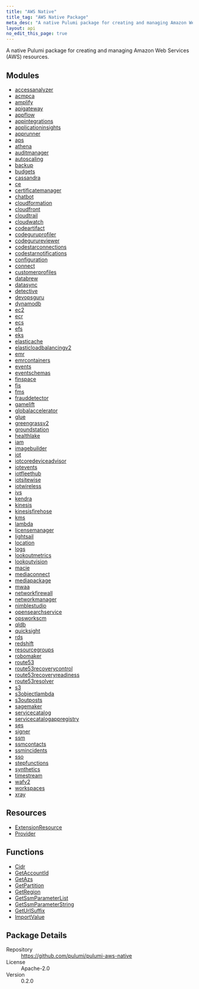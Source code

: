 ```yaml
---
title: "AWS Native"
title_tag: "AWS Native Package"
meta_desc: "A native Pulumi package for creating and managing Amazon Web Services (AWS) resources."
layout: api
no_edit_this_page: true
---
```


<!-- WARNING: this file was generated by Pulumi Docs Generator. -->
<!-- Do not edit by hand unless you're certain you know what you are doing! -->

A native Pulumi package for creating and managing Amazon Web Services (AWS) resources.

<h2 id="modules">Modules</h2>
<ul class="api">
    <li><a href="accessanalyzer/" title="accessanalyzer"><span class="symbol module"></span>accessanalyzer</a></li>
    <li><a href="acmpca/" title="acmpca"><span class="symbol module"></span>acmpca</a></li>
    <li><a href="amplify/" title="amplify"><span class="symbol module"></span>amplify</a></li>
    <li><a href="apigateway/" title="apigateway"><span class="symbol module"></span>apigateway</a></li>
    <li><a href="appflow/" title="appflow"><span class="symbol module"></span>appflow</a></li>
    <li><a href="appintegrations/" title="appintegrations"><span class="symbol module"></span>appintegrations</a></li>
    <li><a href="applicationinsights/" title="applicationinsights"><span class="symbol module"></span>applicationinsights</a></li>
    <li><a href="apprunner/" title="apprunner"><span class="symbol module"></span>apprunner</a></li>
    <li><a href="aps/" title="aps"><span class="symbol module"></span>aps</a></li>
    <li><a href="athena/" title="athena"><span class="symbol module"></span>athena</a></li>
    <li><a href="auditmanager/" title="auditmanager"><span class="symbol module"></span>auditmanager</a></li>
    <li><a href="autoscaling/" title="autoscaling"><span class="symbol module"></span>autoscaling</a></li>
    <li><a href="backup/" title="backup"><span class="symbol module"></span>backup</a></li>
    <li><a href="budgets/" title="budgets"><span class="symbol module"></span>budgets</a></li>
    <li><a href="cassandra/" title="cassandra"><span class="symbol module"></span>cassandra</a></li>
    <li><a href="ce/" title="ce"><span class="symbol module"></span>ce</a></li>
    <li><a href="certificatemanager/" title="certificatemanager"><span class="symbol module"></span>certificatemanager</a></li>
    <li><a href="chatbot/" title="chatbot"><span class="symbol module"></span>chatbot</a></li>
    <li><a href="cloudformation/" title="cloudformation"><span class="symbol module"></span>cloudformation</a></li>
    <li><a href="cloudfront/" title="cloudfront"><span class="symbol module"></span>cloudfront</a></li>
    <li><a href="cloudtrail/" title="cloudtrail"><span class="symbol module"></span>cloudtrail</a></li>
    <li><a href="cloudwatch/" title="cloudwatch"><span class="symbol module"></span>cloudwatch</a></li>
    <li><a href="codeartifact/" title="codeartifact"><span class="symbol module"></span>codeartifact</a></li>
    <li><a href="codeguruprofiler/" title="codeguruprofiler"><span class="symbol module"></span>codeguruprofiler</a></li>
    <li><a href="codegurureviewer/" title="codegurureviewer"><span class="symbol module"></span>codegurureviewer</a></li>
    <li><a href="codestarconnections/" title="codestarconnections"><span class="symbol module"></span>codestarconnections</a></li>
    <li><a href="codestarnotifications/" title="codestarnotifications"><span class="symbol module"></span>codestarnotifications</a></li>
    <li><a href="configuration/" title="configuration"><span class="symbol module"></span>configuration</a></li>
    <li><a href="connect/" title="connect"><span class="symbol module"></span>connect</a></li>
    <li><a href="customerprofiles/" title="customerprofiles"><span class="symbol module"></span>customerprofiles</a></li>
    <li><a href="databrew/" title="databrew"><span class="symbol module"></span>databrew</a></li>
    <li><a href="datasync/" title="datasync"><span class="symbol module"></span>datasync</a></li>
    <li><a href="detective/" title="detective"><span class="symbol module"></span>detective</a></li>
    <li><a href="devopsguru/" title="devopsguru"><span class="symbol module"></span>devopsguru</a></li>
    <li><a href="dynamodb/" title="dynamodb"><span class="symbol module"></span>dynamodb</a></li>
    <li><a href="ec2/" title="ec2"><span class="symbol module"></span>ec2</a></li>
    <li><a href="ecr/" title="ecr"><span class="symbol module"></span>ecr</a></li>
    <li><a href="ecs/" title="ecs"><span class="symbol module"></span>ecs</a></li>
    <li><a href="efs/" title="efs"><span class="symbol module"></span>efs</a></li>
    <li><a href="eks/" title="eks"><span class="symbol module"></span>eks</a></li>
    <li><a href="elasticache/" title="elasticache"><span class="symbol module"></span>elasticache</a></li>
    <li><a href="elasticloadbalancingv2/" title="elasticloadbalancingv2"><span class="symbol module"></span>elasticloadbalancingv2</a></li>
    <li><a href="emr/" title="emr"><span class="symbol module"></span>emr</a></li>
    <li><a href="emrcontainers/" title="emrcontainers"><span class="symbol module"></span>emrcontainers</a></li>
    <li><a href="events/" title="events"><span class="symbol module"></span>events</a></li>
    <li><a href="eventschemas/" title="eventschemas"><span class="symbol module"></span>eventschemas</a></li>
    <li><a href="finspace/" title="finspace"><span class="symbol module"></span>finspace</a></li>
    <li><a href="fis/" title="fis"><span class="symbol module"></span>fis</a></li>
    <li><a href="fms/" title="fms"><span class="symbol module"></span>fms</a></li>
    <li><a href="frauddetector/" title="frauddetector"><span class="symbol module"></span>frauddetector</a></li>
    <li><a href="gamelift/" title="gamelift"><span class="symbol module"></span>gamelift</a></li>
    <li><a href="globalaccelerator/" title="globalaccelerator"><span class="symbol module"></span>globalaccelerator</a></li>
    <li><a href="glue/" title="glue"><span class="symbol module"></span>glue</a></li>
    <li><a href="greengrassv2/" title="greengrassv2"><span class="symbol module"></span>greengrassv2</a></li>
    <li><a href="groundstation/" title="groundstation"><span class="symbol module"></span>groundstation</a></li>
    <li><a href="healthlake/" title="healthlake"><span class="symbol module"></span>healthlake</a></li>
    <li><a href="iam/" title="iam"><span class="symbol module"></span>iam</a></li>
    <li><a href="imagebuilder/" title="imagebuilder"><span class="symbol module"></span>imagebuilder</a></li>
    <li><a href="iot/" title="iot"><span class="symbol module"></span>iot</a></li>
    <li><a href="iotcoredeviceadvisor/" title="iotcoredeviceadvisor"><span class="symbol module"></span>iotcoredeviceadvisor</a></li>
    <li><a href="iotevents/" title="iotevents"><span class="symbol module"></span>iotevents</a></li>
    <li><a href="iotfleethub/" title="iotfleethub"><span class="symbol module"></span>iotfleethub</a></li>
    <li><a href="iotsitewise/" title="iotsitewise"><span class="symbol module"></span>iotsitewise</a></li>
    <li><a href="iotwireless/" title="iotwireless"><span class="symbol module"></span>iotwireless</a></li>
    <li><a href="ivs/" title="ivs"><span class="symbol module"></span>ivs</a></li>
    <li><a href="kendra/" title="kendra"><span class="symbol module"></span>kendra</a></li>
    <li><a href="kinesis/" title="kinesis"><span class="symbol module"></span>kinesis</a></li>
    <li><a href="kinesisfirehose/" title="kinesisfirehose"><span class="symbol module"></span>kinesisfirehose</a></li>
    <li><a href="kms/" title="kms"><span class="symbol module"></span>kms</a></li>
    <li><a href="lambda/" title="lambda"><span class="symbol module"></span>lambda</a></li>
    <li><a href="licensemanager/" title="licensemanager"><span class="symbol module"></span>licensemanager</a></li>
    <li><a href="lightsail/" title="lightsail"><span class="symbol module"></span>lightsail</a></li>
    <li><a href="location/" title="location"><span class="symbol module"></span>location</a></li>
    <li><a href="logs/" title="logs"><span class="symbol module"></span>logs</a></li>
    <li><a href="lookoutmetrics/" title="lookoutmetrics"><span class="symbol module"></span>lookoutmetrics</a></li>
    <li><a href="lookoutvision/" title="lookoutvision"><span class="symbol module"></span>lookoutvision</a></li>
    <li><a href="macie/" title="macie"><span class="symbol module"></span>macie</a></li>
    <li><a href="mediaconnect/" title="mediaconnect"><span class="symbol module"></span>mediaconnect</a></li>
    <li><a href="mediapackage/" title="mediapackage"><span class="symbol module"></span>mediapackage</a></li>
    <li><a href="mwaa/" title="mwaa"><span class="symbol module"></span>mwaa</a></li>
    <li><a href="networkfirewall/" title="networkfirewall"><span class="symbol module"></span>networkfirewall</a></li>
    <li><a href="networkmanager/" title="networkmanager"><span class="symbol module"></span>networkmanager</a></li>
    <li><a href="nimblestudio/" title="nimblestudio"><span class="symbol module"></span>nimblestudio</a></li>
    <li><a href="opensearchservice/" title="opensearchservice"><span class="symbol module"></span>opensearchservice</a></li>
    <li><a href="opsworkscm/" title="opsworkscm"><span class="symbol module"></span>opsworkscm</a></li>
    <li><a href="qldb/" title="qldb"><span class="symbol module"></span>qldb</a></li>
    <li><a href="quicksight/" title="quicksight"><span class="symbol module"></span>quicksight</a></li>
    <li><a href="rds/" title="rds"><span class="symbol module"></span>rds</a></li>
    <li><a href="redshift/" title="redshift"><span class="symbol module"></span>redshift</a></li>
    <li><a href="resourcegroups/" title="resourcegroups"><span class="symbol module"></span>resourcegroups</a></li>
    <li><a href="robomaker/" title="robomaker"><span class="symbol module"></span>robomaker</a></li>
    <li><a href="route53/" title="route53"><span class="symbol module"></span>route53</a></li>
    <li><a href="route53recoverycontrol/" title="route53recoverycontrol"><span class="symbol module"></span>route53recoverycontrol</a></li>
    <li><a href="route53recoveryreadiness/" title="route53recoveryreadiness"><span class="symbol module"></span>route53recoveryreadiness</a></li>
    <li><a href="route53resolver/" title="route53resolver"><span class="symbol module"></span>route53resolver</a></li>
    <li><a href="s3/" title="s3"><span class="symbol module"></span>s3</a></li>
    <li><a href="s3objectlambda/" title="s3objectlambda"><span class="symbol module"></span>s3objectlambda</a></li>
    <li><a href="s3outposts/" title="s3outposts"><span class="symbol module"></span>s3outposts</a></li>
    <li><a href="sagemaker/" title="sagemaker"><span class="symbol module"></span>sagemaker</a></li>
    <li><a href="servicecatalog/" title="servicecatalog"><span class="symbol module"></span>servicecatalog</a></li>
    <li><a href="servicecatalogappregistry/" title="servicecatalogappregistry"><span class="symbol module"></span>servicecatalogappregistry</a></li>
    <li><a href="ses/" title="ses"><span class="symbol module"></span>ses</a></li>
    <li><a href="signer/" title="signer"><span class="symbol module"></span>signer</a></li>
    <li><a href="ssm/" title="ssm"><span class="symbol module"></span>ssm</a></li>
    <li><a href="ssmcontacts/" title="ssmcontacts"><span class="symbol module"></span>ssmcontacts</a></li>
    <li><a href="ssmincidents/" title="ssmincidents"><span class="symbol module"></span>ssmincidents</a></li>
    <li><a href="sso/" title="sso"><span class="symbol module"></span>sso</a></li>
    <li><a href="stepfunctions/" title="stepfunctions"><span class="symbol module"></span>stepfunctions</a></li>
    <li><a href="synthetics/" title="synthetics"><span class="symbol module"></span>synthetics</a></li>
    <li><a href="timestream/" title="timestream"><span class="symbol module"></span>timestream</a></li>
    <li><a href="wafv2/" title="wafv2"><span class="symbol module"></span>wafv2</a></li>
    <li><a href="workspaces/" title="workspaces"><span class="symbol module"></span>workspaces</a></li>
    <li><a href="xray/" title="xray"><span class="symbol module"></span>xray</a></li>
</ul>

<h2 id="resources">Resources</h2>
<ul class="api">
    <li><a href="extensionresource" title="ExtensionResource"><span class="symbol resource"></span>ExtensionResource</a></li>
    <li><a href="provider" title="Provider"><span class="symbol resource"></span>Provider</a></li>
</ul>

<h2 id="functions">Functions</h2>
<ul class="api">
    <li><a href="cidr" title="Cidr"><span class="symbol function"></span>Cidr</a></li>
    <li><a href="getaccountid" title="GetAccountId"><span class="symbol function"></span>GetAccountId</a></li>
    <li><a href="getazs" title="GetAzs"><span class="symbol function"></span>GetAzs</a></li>
    <li><a href="getpartition" title="GetPartition"><span class="symbol function"></span>GetPartition</a></li>
    <li><a href="getregion" title="GetRegion"><span class="symbol function"></span>GetRegion</a></li>
    <li><a href="getssmparameterlist" title="GetSsmParameterList"><span class="symbol function"></span>GetSsmParameterList</a></li>
    <li><a href="getssmparameterstring" title="GetSsmParameterString"><span class="symbol function"></span>GetSsmParameterString</a></li>
    <li><a href="geturlsuffix" title="GetUrlSuffix"><span class="symbol function"></span>GetUrlSuffix</a></li>
    <li><a href="importvalue" title="ImportValue"><span class="symbol function"></span>ImportValue</a></li>
</ul>

<h2 id="package-details">Package Details</h2>
<dl class="package-details">
	<dt>Repository</dt>
	<dd><a href="https://github.com/pulumi/pulumi-aws-native">https://github.com/pulumi/pulumi-aws-native</a></dd>
	<dt>License</dt>
	<dd>Apache-2.0</dd>
	<dt>Version</dt>
	<dd>0.2.0</dd>
</dl>

